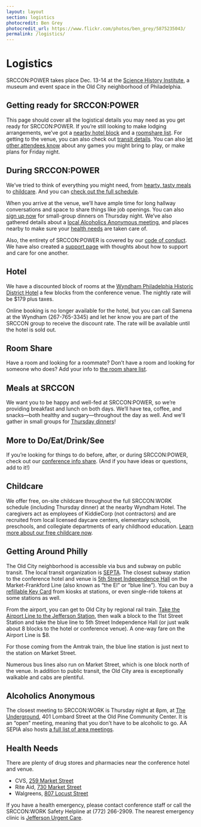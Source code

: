 ```yaml
---
layout: layout
section: logistics
photocredit: Ben Grey
photocredit_url: https://www.flickr.com/photos/ben_grey/5875235043/
permalink: /logistics/
---
```


# Logistics

SRCCON:POWER takes place Dec. 13-14 at the [Science History Institute](https://www.sciencehistory.org/), a museum and event space in the Old City neighborhood of Philadelphia.

## Getting ready for SRCCON:POWER

This page should cover all the logistical details you may need as you get ready for SRCCON:POWER. If you’re still looking to make lodging arrangements, we’ve got a [nearby hotel block](#lodging) and a [roomshare list](https://etherpad.opennews.org/p/srcconpowerRoomShare2018). For getting to the venue, you can also check out [transit details](#transit). You can also [let other attendees know](https://etherpad.opennews.org/p/SRCCONPOWER2018) about any games you might bring to play, or make plans for Friday night.

## During SRCCON:POWER

We’ve tried to think of everything you might need, from [hearty, tasty meals](#meals) to [childcare](#childcare). And you can [check out the full schedule](/schedule).

When you arrive at the venue, we’ll have ample time for long hallway conversations and space to share things like job openings. You can also [sign up now](https://docs.google.com/spreadsheets/d/1G-u8Yd4SwQ2YuBAl2YxxcNE72G565vg5VgubTPQYhgo/edit?usp=sharing) for small-group dinners on Thursday night. We’ve also gathered details about a [local Alcoholics Anonymous meeting](#aa), and places nearby to make sure your [health needs](#health) are taken care of.

Also, the entirety of SRCCON:POWER is covered by our [code of conduct](/conduct). We have also created a [support page](/support) with thoughts about how to support and care for one another.

<span id="lodging"></span>

## Hotel

We have a discounted block of rooms at the [Wyndham Philadelphia Historic District Hotel](https://www.wyndhamhotels.com/wyndham/philadelphia-pennsylvania/wyndham-philadelphia-historic-district/overview) a few blocks from the conference venue. The nightly rate will be $179 plus taxes.

Online booking is no longer available for the hotel, but you can call Samena at the Wyndham (267-765-3345) and let her know you are part of the SRCCON group to receive the discount rate. The rate will be available until the hotel is sold out.

## Room Share

Have a room and looking for a roommate? Don’t have a room and looking for someone who does? Add your info to [the room share list](https://etherpad.opennews.org/p/srcconpowerRoomShare2018).

<span id="meals"></span>

## Meals at SRCCON

We want you to be happy and well-fed at SRCCON:POWER, so we’re providing breakfast and lunch on both days. We’ll have tea, coffee, and snacks—both healthy and sugary—throughout the day as well. And we'll gather in small groups for [Thursday dinners](/dinner)!

<span id="todo"></span>

## More to Do/Eat/Drink/See

If you’re looking for things to do before, after, or during SRCCON:POWER, check out our [conference info share](https://etherpad.opennews.org/p/SRCCONPOWER2018). (And if you have ideas or questions, add to it!)

<span id="childcare"></span>

## Childcare

We offer free, on-site childcare throughout the full SRCCON:WORK schedule (including Thursday dinner) at the nearby Wyndham Hotel. The caregivers act as employees of KiddieCorp (not contractors) and are recruited from local licensed daycare centers, elementary schools, preschools, and collegiate departments of early childhood education. [Learn more about our free childcare now](/childcare).

<span id="transit"></span>

## Getting Around Philly

The Old City neighborhood is accessible via bus and subway on public transit. The local transit organization is [SEPTA](http://septa.org/). The closest subway station to the conference hotel and venue is [5th Street Independence Hall](https://goo.gl/maps/Z6xmt8m5c7E2) on the Market-Frankford Line (also known as “the El” or “blue line”). You can buy a [refillable Key Card](http://www.septa.org/fares/pass/key.html) from kiosks at stations, or even single-ride tokens at some stations as well.

From the airport, you can get to Old City by regional rail train. [Take the Airport Line to the Jefferson Station](https://goo.gl/maps/Q2D8TiDEW322), then walk a block to the 11st Street Station and take the blue line to 5th Street Independence Hall (or just walk about 8 blocks to the hotel or conference venue). A one-way fare on the Airport Line is $8.

For those coming from the Amtrak train, the blue line station is just next to the station on Market Street.

Numerous bus lines also run on Market Street, which is one block north of the venue. In addition to public transit, the Old City area is exceptionally walkable and cabs are plentiful.

<span id="aa"></span>

## Alcoholics Anonymous

The closest meeting to SRCCON:WORK is Thursday night at 8pm, at [The Underground](http://www.aasepia.org/meetings/401-lombard-street-center-city-pa-19147-the-underground-thursday-20-00-obb-10246/), 401 Lombard Street at the Old Pine Community Center. It is an “open” meeting, meaning that you don’t have to be alcoholic to go. AA SEPIA also hosts [a full list of area meetings](http://www.aasepia.org/meetings/).

<span id="health"></span>

## Health Needs

There are plenty of drug stores and pharmacies near the conference hotel and venue.

* CVS, [259 Market Street](https://goo.gl/maps/Cwz4BUhgrUU2)
* Rite Aid, [730 Market Street](https://goo.gl/maps/upCJwAHoUiw)
* Walgreens, [807 Locust Street](https://goo.gl/maps/j3qa9pGaLYt)

If you have a health emergency, please contact conference staff or call the SRCCON:WORK Safety Helpline at (772) 266-2909. The nearest emergency clinic is [Jefferson Urgent Care](https://goo.gl/maps/bW4C7MQcaQv).

